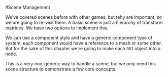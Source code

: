 #Scene Management

We've covered scenes before with other games, but tehy are important, so we are going to re-visit them. A basic scene is just a hierarchy of transform matrices. We have two options to implement this. 

We can use a component style and have a generic component type of system, each component would have a reference to a mesh or some other. But for the sake of this chapter we're going to make each ```OBJ``` object into a node.

This is a very non-generic way to handle a scene, but we only need this scene structure to demonstrate a few core concepts.